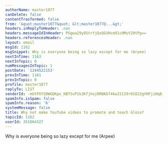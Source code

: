 ```yaml
---
authorName: master1077
canDelete: false
contentTrasformed: false
from: '&quot;master1077&quot; &lt;master1077@...&gt;'
headers.inReplyToHeader: .nan
headers.messageIdInHeader: PGgwa29yOStrYjQxQGVHcm91cHMuY29tPg==
headers.referencesHeader: .nan
layout: email
msgId: 1162
msgSnippet: Why is everyone being so lazy except for me (Arpee)
nextInTime: 1163
nextInTopic: 0
numMessagesInTopic: 1
postDate: '1244522153'
prevInTime: 1161
prevInTopic: 0
profile: master1077
replyTo: LIST
senderId: -mUtPXYSDWGQKpx_KBTSvP1k3KfjhojRRBKGf4kwI5II9r01822gYHFjiHq8jL-uWv2Ea-VTUEqtnLa7S4hV26wRJx7QmU5D7v4
spamInfo.isSpam: false
spamInfo.reason: '6'
systemMessage: false
title: Why not make YouTube videos to promote and teach Glosa?
topicId: 1162
userId: 351064327
---
```


Why is everyone being so lazy except for me (Arpee)


